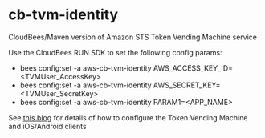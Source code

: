 cb-tvm-identity
===============

CloudBees/Maven version of Amazon STS Token Vending Machine service

Use the CloudBees RUN SDK to set the following config params:
* bees config:set -a aws-cb-tvm-identity AWS_ACCESS_KEY_ID=&lt;TVMUser_AccessKey&gt;
* bees config:set -a aws-cb-tvm-identity AWS_SECRET_KEY=&lt;TVMUser_SecretKey&gt;
* bees config:set -a aws-cb-tvm-identity PARAM1=&lt;APP_NAME&gt;

See [this blog](http://blog.cloudbees.com/2012/12/amazon-web-services-and-platform-as_12.html) for details of how to configure the Token Vending Machine and iOS/Android clients
